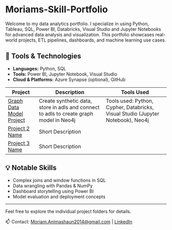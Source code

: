 # Moriams-Skill-Portfolio
Welcome to my data analytics portfolio. I specialize in using Python, Tableau, SQL, Power BI, Databricks, Visual Studio and Jupyter Notebooks for advanced data analysis and visualization. This portfolio showcases real-world projects, ETL pipelines, dashboards, and machine learning use cases.

## 🔧 Tools & Technologies
- **Languages:** Python, SQL
- **Tools:** Power BI, Jupyter Notebook, Visual Studio
- **Cloud & Platforms:** Azure Synapse (optional), GitHub

| Project | Description | Tools Used |
|--------|-------------|-------------|
| [Graph Data Model Project](https://github.com/moriampaints/Moriams-Skill-Portfolio/tree/main/Graph%20Data%20Model%20Project) | Create synthetic data, store in adls and connect to adls to create graph model in Neo4j | Tools used: Python, Cypher, Databricks, Visual Studio (Jupyter Notebook), Neo4j |
| [Project 2 Name]() | Short Description |  |
| [Project 3 Name]() | Short Description |  |

## 💡 Notable Skills
- Complex joins and window functions in SQL
- Data wrangling with Pandas & NumPy
- Dashboard storytelling using Power BI
- Model evaluation and deployment concepts

---

Feel free to explore the individual project folders for details.

📫 Contact: Moriam.Animashaun2014@gmail.com | [LinkedIn](https://www.linkedin.com/in/moriam-animashaun-72336b11a/)

